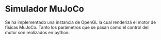 ﻿# Simulador MuJoCo

Se ha implementado una instancia de OpenGL la cual renderizá el motor de físicas MuJoCo. Tanto los parámetros que se pasan como el control del motor son realizados en python.